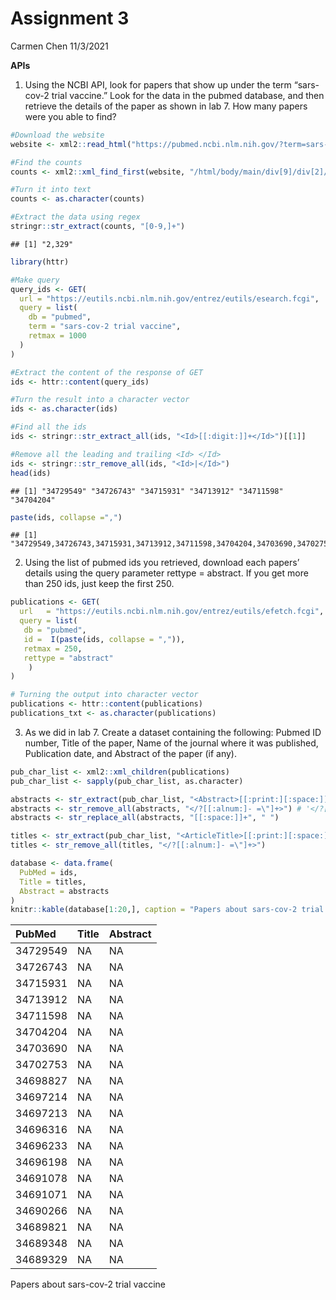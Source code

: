 Assignment 3
================
Carmen Chen
11/3/2021

**APIs**

1.  Using the NCBI API, look for papers that show up under the term
    “sars-cov-2 trial vaccine.” Look for the data in the pubmed
    database, and then retrieve the details of the paper as shown in
    lab 7. How many papers were you able to find?

``` r
#Download the website
website <- xml2::read_html("https://pubmed.ncbi.nlm.nih.gov/?term=sars-cov-2+trial+vaccine")

#Find the counts
counts <- xml2::xml_find_first(website, "/html/body/main/div[9]/div[2]/div[2]/div[1]/div[1]")

#Turn it into text
counts <- as.character(counts)

#Extract the data using regex
stringr::str_extract(counts, "[0-9,]+")
```

    ## [1] "2,329"

``` r
library(httr)

#Make query
query_ids <- GET(
  url = "https://eutils.ncbi.nlm.nih.gov/entrez/eutils/esearch.fcgi",
  query = list(
    db = "pubmed",
    term = "sars-cov-2 trial vaccine",
    retmax = 1000
  )
)

#Extract the content of the response of GET
ids <- httr::content(query_ids)
```

``` r
#Turn the result into a character vector
ids <- as.character(ids)

#Find all the ids
ids <- stringr::str_extract_all(ids, "<Id>[[:digit:]]+</Id>")[[1]]

#Remove all the leading and trailing <Id> </Id>
ids <- stringr::str_remove_all(ids, "<Id>|</Id>")
head(ids)
```

    ## [1] "34729549" "34726743" "34715931" "34713912" "34711598" "34704204"

``` r
paste(ids, collapse =",")
```

    ## [1] "34729549,34726743,34715931,34713912,34711598,34704204,34703690,34702753,34698827,34697214,34697213,34696316,34696233,34696198,34691078,34691071,34690266,34689821,34689348,34689329,34688948,34688944,34674742,34671773,34671153,34670021,34667427,34666989,34665829,34664616,34659237,34656181,34655522,34649298,34642699,34642255,34635537,34635140,34633259,34632800,34625925,34624681,34624095,34620531,34620207,34615860,34607353,34601675,34601658,34597941,34597298,34594036,34588689,34587382,34585882,34582072,34580673,34580303,34580150,34579229,34578426,34578287,34576859,34565332,34561414,34558459,34557558,34555007,34555004,34551225,34551104,34547465,34545372,34545367,34541571,34539248,34537835,34536349,34535094,34534516,34526698,34526310,34526104,34526086,34525277,34525276,34522017,34521677,34519540,34519154,34516531,34515857,34508342,34499628,34496115,34494032,34494017,34493842,34490414,34488843,34480858,34480857,34480056,34475443,34472778,34464194,34456331,34455307,34452774,34451985,34451950,34451494,34449681,34447374,34446699,34446634,34445700,34445670,34444549,34441048,34438245,34437985,34417165,34416193,34414930,34414368,34413782,34411531,34401888,34400116,34396154,34393789,34388532,34388395,34379917,34379915,34378087,34375655,34374951,34373623,34373443,34370971,34365034,34364311,34362855,34362060,34359986,34358163,34358090,34349145,34348019,34347950,34344823,34343152,34336136,34335627,34331051,34330945,34330895,34325728,34324836,34323685,34316063,34316051,34313516,34310400,34308319,34303849,34297792,34290390,34289273,34285402,34277027,34273397,34273260,34272224,34270458,34270449,34267764,34267349,34267185,34260849,34260716,34258603,34254894,34251417,34250456,34249853,34249101,34246358,34244768,34244681,34244387,34243845,34242356,34241782,34238338,34236264,34234059,34230477,34225791,34225463,34224667,34222848,34213848,34212944,34212511,34209711,34206727,34202573,34202429,34200720,34197764,34197281,34192426,34190575,34189538,34181880,34180347,34179072,34178577,34174875,34174097,34171559,34170788,34166399,34162739,34162141,34158283,34158099,34136133,34154428,34153264,34153099,34150443,34146892,34145414,34145413,34143581,34132395,34130883,34124693,34119845,34119350,34118838,34117084,34116392,34112671,34112143,34108186,34107529,34105617,34104816,34101717,34100150,34097570,34097044,34093548,34089576,34088761,34086877,34086762,34085278,34084669,34081073,34080997,34080991,34080537,34078215,34075245,34066475,34062137,34060379,34059561,34057040,34056571,34053848,34052418,34051840,34051181,34049688,34046036,34044428,34043894,34043693,34041932,34040244,34037666,34036720,34035902,34035111,34033367,34028468,34025393,34024060,34019801,34012335,34007998,34007070,34006847,34006597,34001183,33999127,33998949,33998108,33997827,33993685,33991474,33989091,33984466,33980657,33979495,33976001,33974607,33958800,33956667,33953551,33951913,33951417,33951374,33951370,33948031,33946736,33945605,33945284,33942351,33941657,33935504,33932943,33930321,33930320,33929280,33928916,33928745,33923363,33920489,33910617,33909052,33908359,33908358,33908356,33908355,33908353,33908352,33908350,33907509,33907329,33907209,33903149,33901607,33900279,33897204,33896663,33895475,33895322,33888900,33887209,33887208,33887070,33886112,33882225,33882211,33880481,33875266,33873199,33870886,33866000,33861315,33861303,33861165,33857620,33857453,33849629,33846694,33844575,33843251,33841038,33834614,33833104,33831133,33826784,33824579,33822773,33822770,33822361,33821569,33818952,33815890,33815095,33813139,33812474,33807957,33807839,33807787,33802467,33798499,33797374,33795692,33793189,33789273,33780993,33780663,33778462,33778130,33773276,33773111,33772240,33770576,33768743,33767619,33767200,33760277,33758124,33757336,33755218,33754539,33753421,33749864,33748833,33748805,33746095,33745730,33744042,33743846,33743214,33733663,33731427,33730597,33730471,33728098,33727699,33725432,33723914,33723371,33721548,33720612,33719877,33718854,33711085,33707061,33705727,33704435,33704352,33693552,33693529,33692215,33691913,33688668,33688588,33688540,33688023,33686064,33685502,33683637,33683080,33682603,33681731,33676349,33676266,33669550,33666864,33662102,33660020,33658707,33658246,33655830,33655276,33652582,33652065,33651967,33648905,33643421,33640286,33640145,33640052,33639625,33639165,33637387,33635275,33635184,33634346,33632828,33627824,33627440,33627357,33627051,33626250,33623865,33623151,33619170,33618278,33617777,33617776,33616486,33612319,33608249,33606782,33605892,33602838,33596958,33596800,33596363,33596144,33595410,33594794,33592338,33591649,33591423,33590417,33585808,33582489,33582237,33579547,33578448,33578007,33577086,33576498,33574597,33571468,33569389,33562619,33559733,33558296,33550606,33550050,33550049,33549712,33548194,33547453,33547431,33545094,33545014,33544720,33544024,33542114,33539825,33539728,33538178,33535821,33535811,33535239,33531462,33526007,33524990,33524979,33524311,33516986,33516602,33514888,33514629,33512669,33512650,33512353,33511068,33510536,33510489,33508241,33508228,33508225,33501442,33497610,33494754,33493917,33487213,33485468,33485435,33482248,33482181,33476807,33476760,33472681,33469600,33469576,33469205,33464636,33460584,33460347,33447071,33445936,33444545,33443616,33442691,33442007,33440088,33435774,33430745,33429880,33427749,33422546,33421580,33421475,33420405,33419872,33414636,33408775,33403227,33402220,33400058,33398242,33396343,33392485,33390829,33390810,33390384,33389724,33382675,33380328,33378609,33377885,33371042,33370015,33367857,33364539,33363416,33362278,33361645,33356860,33355053,33349145,33343798,33340018,33336780,33335323,33335322,33334920,33334616,33334613,33334287,33326722,33323690,33322733,33320635,33320222,33316990,33315080,33315069,33308153,33306989,33306985,33306980,33305156,33304884,33302034,33301429,33301246,33300456,33296420,33296403,33295312,33294881,33290571,33290205,33289156,33288887,33282604,33279318,33279317,33273083,33270497,33270478,33268419,33267759,33264067,33257213,33253656,33252246,33251385,33247210,33245898,33240370,33236048,33234420,33232690,33230278,33227285,33226855,33224928,33221134,33220855,33218366,33218001,33217362,33216636,33215698,33215168,33214255,33211647,33211246,33210600,33200726,33200085,33199901,33196555,33189639,33188930,33188794,33185828,33185497,33178207,33177689,33175649,33171100,33168971,33167401,33166303,33165503,33161277,33160429,33160207,33156564,33154276,33082937,33137284,33134200,33133071,33132155,33125926,33125914,33120812,33119725,33119547,33115909,33115460,33113270,33110944,33106170,33104216,33101792,33100195,33096260,33093069,33093065,33090877,33087460,33087452,33087395,33085884,33083026,33082550,33082543,33082093,33077943,33077678,33074704,33072111,33070079,33069443,33069282,33069281,33067570,33067112,33065034,33059771,33057226,33053301,33053279,33051445,33043110,33042591,33041111,33038433,33034449,33034095,33033884,33033397,33033196,33032740,33031856,33030819,33030329,33022727,33022293,33013255,33012858,33012602,33012348,33009982,33009266,32998488,32998157,32997699,32997318,32994572,32991900,32991794,32991223,32989315,32989290,32988688,32985963,32983183,32979327,32978611,32974268,32973779,32971527,32969369,32967006,32966155,32963672,32958009,32957894,32948465,32943115,32935536,32935331,32934758,32934375,32933536,32929259,32926660,32920170,32918548,32918053,32915657,32908297,32908295,32907286,32905186,32905011,32903199,32901559,32900341,32898468,32896291,32896275,32896274,32888871,32887954,32886952,32877576,32867651,32862824,32862110,32857836,32857671,32854391,32851596,32850922,32850116,32846196,32846056,32845317,32841042,32839784,32839593,32839191,32839164,32838299,32838206,32837854,32837100,32837030,32829400,32821086,32820746,32813843,32808972,32802896,32800805,32792167,32789505,32789501,32789500,32787752,32785213,32784685,32782402,32782400,32778829,32778225,32770854,32769322,32767687,32762250,32758881,32756549,32756480,32746653,32742241,32742146,32739342,32737453,32734670,32731192,32726230,32725080,32723801,32719684,32719619,32718020,32710003,32702822,32702299,32702298,32699167,32696862,32694847,32694043,32692266,32688370,32671831,32669462,32667492,32664543,32663912,32662677,32661140,32661074,32658877,32658841,32653511,32653463,32653224,32650672,32648899,32646869,32645630,32636754,32632960,32628748,32624257,32620409,32615862,32592501,32591957,32584199,32577634,32574236,32571773,32565096,32563940,32562594,32561657,32557771,32548679,32544799,32540733,32535032,32529703,32527823,32525830,32520683,32516839,32515404,32511340,32511333,32507409,32505245,32503874,32503817,32503602,32499154,32498742,32498131,32496238,32495979,32495226,32494546,32493494,32493478,32474009,32466392,32460358,32459832,32459574,32456404,32453605,32452350,32450106,32444382,32442040,32441894,32437659,32437587,32434788,32425638,32423342,32420637,32417996,32414757,32410772,32410758,32407706,32407539,32406317,32406253,32404020,32393664,32393526,32387332,32387041,32387011,32381692,32380316,32378805,32376359,32366816,32365191,32359402"

2.  Using the list of pubmed ids you retrieved, download each papers’
    details using the query parameter rettype = abstract. If you get
    more than 250 ids, just keep the first 250.

``` r
publications <- GET(
  url   = "https://eutils.ncbi.nlm.nih.gov/entrez/eutils/efetch.fcgi",
  query = list(
   db = "pubmed",
   id =  I(paste(ids, collapse = ",")),
   retmax = 250,
   rettype = "abstract"
    )
)

# Turning the output into character vector
publications <- httr::content(publications)
publications_txt <- as.character(publications)
```

3.  As we did in lab 7. Create a dataset containing the following:
    Pubmed ID number, Title of the paper, Name of the journal where it
    was published, Publication date, and Abstract of the paper (if any).

``` r
pub_char_list <- xml2::xml_children(publications)
pub_char_list <- sapply(pub_char_list, as.character)

abstracts <- str_extract(pub_char_list, "<Abstract>[[:print:][:space:]]+</Abstract>")
abstracts <- str_remove_all(abstracts, "</?[[:alnum:]- =\"]+>") # '</?[[:alnum:]- ="]+>'
abstracts <- str_replace_all(abstracts, "[[:space:]]+", " ")

titles <- str_extract(pub_char_list, "<ArticleTitle>[[:print:][:space:]]+</ArticleTitle>")
titles <- str_remove_all(titles, "</?[[:alnum:]- =\"]+>")

database <- data.frame(
  PubMed = ids,
  Title = titles,
  Abstract = abstracts
)
knitr::kable(database[1:20,], caption = "Papers about sars-cov-2 trial vaccine")
```

| PubMed   | Title | Abstract |
|:---------|:------|:---------|
| 34729549 | NA    | NA       |
| 34726743 | NA    | NA       |
| 34715931 | NA    | NA       |
| 34713912 | NA    | NA       |
| 34711598 | NA    | NA       |
| 34704204 | NA    | NA       |
| 34703690 | NA    | NA       |
| 34702753 | NA    | NA       |
| 34698827 | NA    | NA       |
| 34697214 | NA    | NA       |
| 34697213 | NA    | NA       |
| 34696316 | NA    | NA       |
| 34696233 | NA    | NA       |
| 34696198 | NA    | NA       |
| 34691078 | NA    | NA       |
| 34691071 | NA    | NA       |
| 34690266 | NA    | NA       |
| 34689821 | NA    | NA       |
| 34689348 | NA    | NA       |
| 34689329 | NA    | NA       |

Papers about sars-cov-2 trial vaccine
